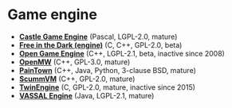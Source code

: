 [comment]: # (autogenerated content, do not edit)
# Game engine

- **[Castle Game Engine](castle_game_engine.md)** (Pascal, LGPL-2.0, mature)
- **[Free in the Dark (engine)](free_in_the_dark_engine.md)** (C, C++, GPL-2.0, beta)
- **[Open Game Engine](open_game_engine.md)** (C++, LGPL-2.1, beta, inactive since 2008)
- **[OpenMW](openmw.md)** (C++, GPL-3.0, mature)
- **[PainTown](paintown.md)** (C++, Java, Python, 3-clause BSD, mature)
- **[ScummVM](scummvm.md)** (C++, GPL-2.0, mature)
- **[TwinEngine](twinengine.md)** (C, GPL-2.0, mature, inactive since 2015)
- **[VASSAL Engine](vassal_engine.md)** (Java, LGPL-2.1, mature)